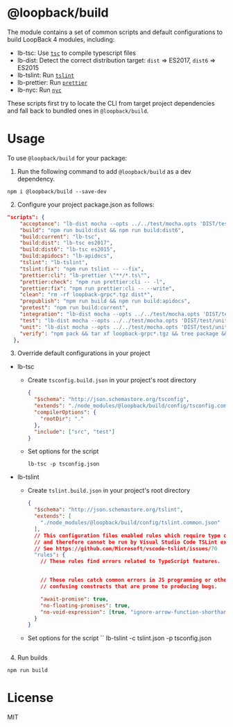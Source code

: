 # @loopback/build

The module contains a set of common scripts and default configurations to
build LoopBack 4 modules, including:

- lb-tsc: Use [`tsc`](https://www.typescriptlang.org/docs/handbook/compiler-options.html) to compile typescript files
- lb-dist: Detect the correct distribution target: `dist` => ES2017, `dist6` => ES2015
- lb-tslint: Run [`tslint`](https://github.com/palantir/tslint)
- lb-prettier: Run [`prettier`](https://github.com/prettier/prettier)
- lb-nyc: Run [`nyc`](https://github.com/istanbuljs/nyc)

These scripts first try to locate the CLI from target project dependencies and fall back to bundled ones in `@loopback/build`.

# Usage

To use `@loopback/build` for your package:

1. Run the following command to add `@loopback/build` as a dev dependency.

`npm i @loopback/build --save-dev`

2. Configure your project package.json as follows:
```json
"scripts": {
    "acceptance": "lb-dist mocha --opts ../../test/mocha.opts 'DIST/test/acceptance/**/*.js'",
    "build": "npm run build:dist && npm run build:dist6",
    "build:current": "lb-tsc",
    "build:dist": "lb-tsc es2017",
    "build:dist6": "lb-tsc es2015",
    "build:apidocs": "lb-apidocs",
    "tslint": "lb-tslint",
    "tslint:fix": "npm run tslint -- --fix",
    "prettier:cli": "lb-prettier \"**/*.ts\"",
    "prettier:check": "npm run prettier:cli -- -l",
    "prettier:fix": "npm run prettier:cli -- --write",
    "clean": "rm -rf loopback-grpc*.tgz dist*",
    "prepublish": "npm run build && npm run build:apidocs",
    "pretest": "npm run build:current",
    "integration": "lb-dist mocha --opts ../../test/mocha.opts 'DIST/test/integration/**/*.js'",
    "test": "lb-dist mocha --opts ../../test/mocha.opts 'DIST/test/unit/**/*.js' 'DIST/test/integration/**/*.js' 'DIST/test/acceptance/**/*.js'",
    "unit": "lb-dist mocha --opts ../../test/mocha.opts 'DIST/test/unit/**/*.js'",
    "verify": "npm pack && tar xf loopback-grpc*.tgz && tree package && npm run clean"
  },
```

3. Override default configurations in your project

- lb-tsc
  - Create `tsconfig.build.json` in your project's root directory
    ```json
    {
      "$schema": "http://json.schemastore.org/tsconfig",
      "extends": "./node_modules/@loopback/build/config/tsconfig.common.json",
      "compilerOptions": {
        "rootDir": "."
      },
      "include": ["src", "test"]
    }
    ```
  - Set options for the script
    ```
    lb-tsc -p tsconfig.json
    ```

- lb-tslint
  - Create `tslint.build.json` in your project's root directory
    ```json
    {
      "$schema": "http://json.schemastore.org/tslint",
      "extends": [
        "./node_modules/@loopback/build/config/tslint.common.json"
      ],
      // This configuration files enabled rules which require type checking
      // and therefore cannot be run by Visual Studio Code TSLint extension
      // See https://github.com/Microsoft/vscode-tslint/issues/70
      "rules": {
        // These rules find errors related to TypeScript features.


        // These rules catch common errors in JS programming or otherwise
        // confusing constructs that are prone to producing bugs.

        "await-promise": true,
        "no-floating-promises": true,
        "no-void-expression": [true, "ignore-arrow-function-shorthand"]
      }
    }
    ```
  - Set options for the script
    ``
    lb-tslint -c tslint.json -p tsconfig.json
    ```

4. Run builds

```
npm run build
```
# License

MIT
